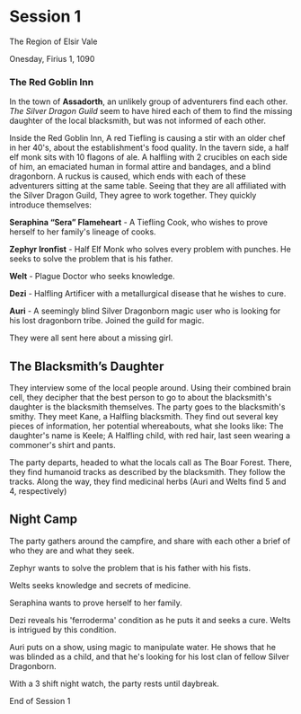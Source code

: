 # Session 1
The Region of Elsir Vale

Onesday, Firius 1, 1090

### The Red Goblin Inn
In the town of **Assadorth**, an unlikely group of adventurers find each other. *The Silver Dragon Guild* seem to have hired each of them to find the missing daughter of the local blacksmith, but was not informed of each other.

Inside the Red Goblin Inn, A red Tiefling is causing a stir with an older chef in her 40's, about the establishment's food quality. In the tavern side, a half elf monk sits with 10 flagons of ale. A halfling with 2 crucibles on each side of him, an emaciated human in formal attire and bandages, and a blind dragonborn. A ruckus is caused, which ends with each of these adventurers sitting at the same table. Seeing that they are all affiliated with the Silver Dragon Guild, They agree to work together. They quickly introduce themselves:

**Seraphina “Sera” Flameheart** - A Tiefling Cook, who wishes to prove herself to her family's lineage of cooks.

**Zephyr Ironfist** - Half Elf Monk who solves every problem with punches. He seeks to solve the problem that is his father.

**Welt** - Plague Doctor who seeks knowledge.

**Dezi** - Halfling Artificer with a metallurgical disease that he wishes to cure.

**Auri** - A seemingly blind Silver Dragonborn magic user who is looking for his lost dragonborn tribe. Joined the guild for magic.

They were all sent here about a missing girl.
## The Blacksmith’s Daughter

They interview some of the local people around. Using their combined brain cell, they decipher that the best person to go to about the blacksmith's daughter is the blacksmith themselves.
The party goes to the blacksmith's smithy. They meet Kane, a Halfling blacksmith. They find out several key pieces of information, her potential whereabouts, what she looks like:
The daughter's name is Keele; A Halfling child, with red hair, last seen wearing a commoner's shirt and pants. 

The party departs, headed to what the locals call as The Boar Forest. There, they find humanoid tracks as described by the blacksmith. They follow the tracks. Along the way, they find medicinal herbs (Auri and Welts find 5 and 4, respectively)

## Night Camp

The party gathers around the campfire, and share with each other a brief of who they are and what they seek.

Zephyr wants to solve the problem that is his father with his fists.

Welts seeks knowledge and secrets of medicine.

Seraphina wants to prove herself to her family.

Dezi reveals his 'ferroderma' condition as he puts it and seeks a cure. Welts is intrigued by this condition.

Auri puts on a show, using magic to manipulate water. He shows that he was blinded as a child, and that he's looking for his lost clan of fellow Silver Dragonborn.

With a 3 shift night watch, the party rests until daybreak.

End of Session 1 